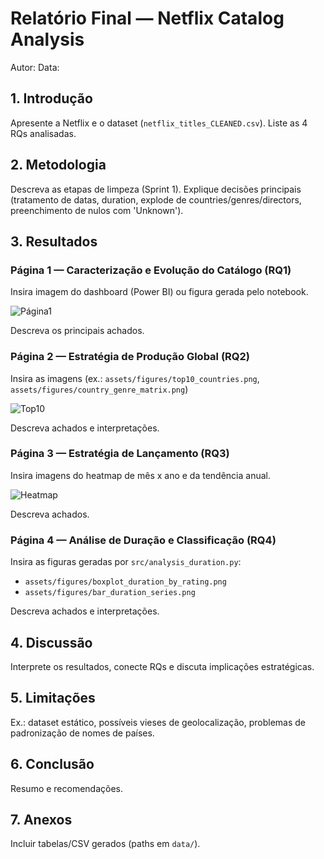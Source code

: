 # Relatório Final — Netflix Catalog Analysis

Autor:
Data:

## 1. Introdução

Apresente a Netflix e o dataset (`netflix_titles_CLEANED.csv`). Liste as 4 RQs analisadas.

## 2. Metodologia

Descreva as etapas de limpeza (Sprint 1). Explique decisões principais (tratamento de datas, duration, explode de countries/genres/directors, preenchimento de nulos com 'Unknown').

## 3. Resultados

### Página 1 — Caracterização e Evolução do Catálogo (RQ1)

Insira imagem do dashboard (Power BI) ou figura gerada pelo notebook.

![Página1](../assets/figures/page1_placeholder.png)

Descreva os principais achados.

### Página 2 — Estratégia de Produção Global (RQ2)

Insira as imagens (ex.: `assets/figures/top10_countries.png`, `assets/figures/country_genre_matrix.png`)

![Top10](../assets/figures/top10_placeholder.png)

Descreva achados e interpretações.

### Página 3 — Estratégia de Lançamento (RQ3)

Insira imagens do heatmap de mês x ano e da tendência anual.

![Heatmap](../assets/figures/heatmap_placeholder.png)

Descreva achados.

### Página 4 — Análise de Duração e Classificação (RQ4)

Insira as figuras geradas por `src/analysis_duration.py`:

- `assets/figures/boxplot_duration_by_rating.png`
- `assets/figures/bar_duration_series.png`

Descreva achados e interpretações.

## 4. Discussão

Interprete os resultados, conecte RQs e discuta implicações estratégicas.

## 5. Limitações

Ex.: dataset estático, possíveis vieses de geolocalização, problemas de padronização de nomes de países.

## 6. Conclusão

Resumo e recomendações.

## 7. Anexos

Incluir tabelas/CSV gerados (paths em `data/`).
